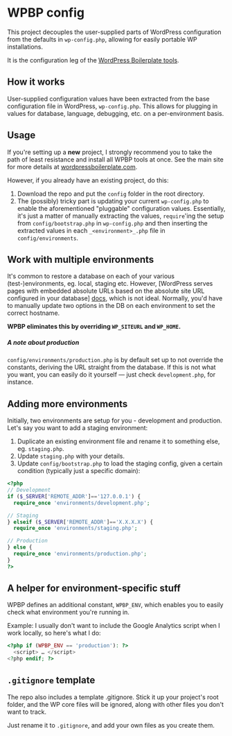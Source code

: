 # WPBP config

This project decouples the user-supplied parts of WordPress configuration from the defaults in `wp-config.php`, allowing for easily portable WP installations.

It is the configuration leg of the [WordPress Boilerplate tools](http://www.wordpressboilerplate.com/).

## How it works

User-supplied configuration values have been extracted from the base configuration file in WordPress, `wp-config.php`. This allows for plugging in values for database, language, debugging, etc. on a per-environment basis.

## Usage
If you're setting up a **new** project, I strongly recommend you to take the path of least resistance and install all WPBP tools at once. See the main site for more details at [wordpressboilerplate.com](http://www.wordpressboilerplate.com).

However, if you already have an existing project, do this:

1. Download the repo and put the `config` folder in the root directory.
2. The (possibly) tricky part is updating your current `wp-config.php` to enable the aforementioned "pluggable" configuration values.
Essentially, it's just a matter of manually extracting the values, `require`'ing the setup from `config/bootstrap.php` in `wp-config.php` and then inserting the extracted values in each `_<environment>_.php` file in `config/environments`.

## Work with multiple environments

It's common to restore a database on each of your various (test-)environments, eg. local, staging etc.
However, [WordPress serves pages with embedded absolute URLs based on the absolute site URL configured in your database] [docs], which is not ideal.
Normally, you'd have to manually update two options in the DB on each environment to set the correct hostname.

**WPBP eliminates this by overriding `WP_SITEURL` and `WP_HOME`.**

[docs]: http://codex.wordpress.org/Running_a_Development_Copy_of_WordPress

##### A note about production
`config/environments/production.php` is by default set up to not override the constants, deriving the URL straight from the database. If this is not what you want, you can easily do it yourself — just check `development.php`, for instance.

## Adding more environments
Initially, two environments are setup for you - development and production. Let's say you want to add a staging environment:

1. Duplicate an existing environment file and rename it to something else, eg. `staging.php`.
2. Update `staging.php` with your details.
3. Update `config/bootstrap.php` to load the staging config, given a certain condition (typically just a specific domain):

```php
<?php
// Development
if ($_SERVER['REMOTE_ADDR']=='127.0.0.1') {
  require_once 'environments/development.php';

// Staging
} elseif ($_SERVER['REMOTE_ADDR']=='X.X.X.X') {
  require_once 'environments/staging.php';

// Production
} else {
  require_once 'environments/production.php';
}
?>
```

## A helper for environment-specific stuff

WPBP defines an additional constant, `WPBP_ENV`, which enables you to easily check what environment you're running in.

Example:
I usually don't want to include the Google Analytics script when I work locally, so here's what I do:

```php
<?php if (WPBP_ENV == 'production'): ?>
  <script> … </script>
<?php endif; ?>
```

## `.gitignore` template

The repo also includes a template .gitignore. Stick it up your project's root folder, and the WP core files will be ignored, along with other files you don't want to track.

Just rename it to `.gitignore`, and add your own files as you create them.